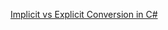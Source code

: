[Implicit vs Explicit Conversion in C#](http://grantwinney.com/csharp-implicit-vs-explicit-conversion)
